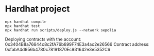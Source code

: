 # Hardhat project

```shell
npx hardhat compile
npx hardhat test
npx hardhat run scripts/deploy.js --network sepolia
```

Deploying contracts with the account: 0x3404B8a76644c8c2fA76b899F74E3a4ac2e26566
Contract address: 0xfabA4d956b4780c78191870Ec931642e3e5352C6
